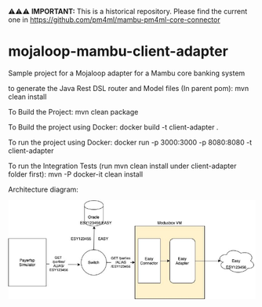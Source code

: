 :warning::warning::warning: **IMPORTANT:** This is a historical repository. Please find the current one in https://github.com/pm4ml/mambu-pm4ml-core-connector

# mojaloop-mambu-client-adapter
Sample project for a Mojaloop adapter for a Mambu core banking system

to generate the Java Rest DSL router and Model files (In parent pom): mvn clean install

To Build the Project: mvn clean package

To Build the project using Docker: docker build -t client-adapter .

To run the project using Docker: docker run -p 3000:3000 -p 8080:8080 -t client-adapter

To run the Integration Tests (run mvn clean install under client-adapter folder first): mvn -P docker-it clean install

Architecture diagram:

![Alt text](easy_int.jpg?raw=true "Easy Integration Architecture")